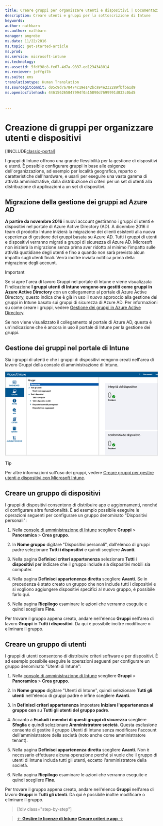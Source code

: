 ```yaml
---
title: Creare gruppi per organizzare utenti e dispositivi | Documentazione Microsoft
description: Creare utenti e gruppi per la sottoscrizione di Intune
keywords: 
author: nathbarn
ms.author: nathbarn
manager: angrobe
ms.date: 11/22/2016
ms.topic: get-started-article
ms.prod: 
ms.service: microsoft-intune
ms.technology: 
ms.assetid: 5fdf98c8-fe67-4d7a-9837-ed1234348014
ms.reviewer: jeffgilb
ms.suite: ems
translationtype: Human Translation
ms.sourcegitcommit: d05c9d7a78474c19e142bca94e232289fbfba1d9
ms.openlocfilehash: 446156265047994f0a15890d7699991d032c0bd5


---
```



# <a name="create-groups-to-organize-users-and-devices"></a>Creazione di gruppi per organizzare utenti e dispositivi

[!INCLUDE[classic-portal](../includes/classic-portal.md)]

I gruppi di Intune offrono una grande flessibilità per la gestione di dispositivi e utenti. È possibile configurare gruppi in base alle esigenze dell'organizzazione, ad esempio per località geografica, reparto o caratteristiche dell'hardware, e usarli per eseguire una vasta gamma di attività amministrative, dalla distribuzione di criteri per un set di utenti alla distribuzione di applicazioni a un set di dispositivi.

## <a name="group-management-moving-to-azure-ad"></a>Migrazione della gestione dei gruppi ad Azure AD

**A partire da novembre 2016** i nuovi account gestiranno i gruppi di utenti e dispositivi nel portale di Azure Active Directory (AD). A dicembre 2016 il team di prodotto Intune inizierà la migrazione dei clienti esistenti alla nuova esperienza di gestione dei gruppi basata su Azure AD. Tutti i gruppi di utenti e dispositivi verranno migrati a gruppi di sicurezza di Azure AD. Microsoft non inizierà la migrazione senza prima aver ridotto al minimo l'impatto sulle attività quotidiane degli utenti e fino a quando non sarà previsto alcun impatto sugli utenti finali. Verrà inoltre inviata notifica prima della migrazione degli account.


>[!IMPORTANT]
>
>Se si apre l'area di lavoro Gruppi nel portale di Intune e viene visualizzata l'indicazione **I gruppi utenti di Intune vengono ora gestiti come gruppi in Azure Active Directory** con un collegamento al portale di Azure Active Directory, questo indica che è già in uso il *nuovo* approccio alla gestione dei gruppi in Intune basato sui gruppi di sicurezza di Azure AD. Per informazioni su come creare i gruppi, vedere [Gestione dei gruppi in Azure Active Directory](https://docs.microsoft.com/azure/active-directory/active-directory-groups-create-azure-portal).
>
>Se non viene visualizzato il collegamento al portale di Azure AD, questa è un'indicazione che è ancora in uso il portale di Intune per la gestione dei gruppi.

## <a name="group-management-in-the-intune-portal"></a>Gestione dei gruppi nel portale di Intune

Sia i gruppi di utenti e che i gruppi di dispositivi vengono creati nell'area di lavoro Gruppi della console di amministrazione di Intune.

![Area di lavoro Gruppi della console di amministrazione](./media/groups.png)


> [!TIP]
> Per altre informazioni sull'uso dei gruppi, vedere [Creare gruppi per gestire utenti e dispositivi con Microsoft Intune](/intune/deploy-use/use-groups-to-manage-users-and-devices-with-microsoft-intune).


## <a name="create-a-device-group"></a>Creare un gruppo di dispositivi
I gruppi di dispositivi consentono di distribuire app e aggiornamenti, nonché di configurare altre funzionalità. È ad esempio possibile eseguire le operazioni seguenti per configurare un gruppo denominato "Dispositivi personali":

1.  Nella [console di amministrazione di Intune](https://manage.microsoft.com/) scegliere **Gruppi** > **Panoramica** > **Crea gruppo**.

2.  In **Nome gruppo** digitare "Dispositivi personali", dall'elenco di gruppi padre selezionare **Tutti i dispositivi** e quindi scegliere **Avanti**.

3.  Nella pagina **Definisci criteri appartenenza** selezionare **Tutti i dispositivi** per indicare che il gruppo include sia dispositivi mobili sia computer.

4.  Nella pagina **Definisci appartenenza diretta** scegliere **Avanti**. Se in precedenza è stato creato un gruppo che non include tutti i dispositivi e si vogliono aggiungere dispositivi specifici al nuovo gruppo, è possibile farlo qui.

5.  Nella pagina **Riepilogo** esaminare le azioni che verranno eseguite e quindi scegliere **Fine**.

Per trovare il gruppo appena creato, andare nell'elenco **Gruppi** nell'area di lavoro **Gruppi** in **Tutti i dispositivi**. Da qui è possibile inoltre modificare o eliminare il gruppo.

## <a name="create-a-user-group"></a>Creare un gruppo di utenti
I gruppi di utenti consentono di distribuire criteri software e per dispositivi. È ad esempio possibile eseguire le operazioni seguenti per configurare un gruppo denominato "Utenti di Intune":

1.  Nella [console di amministrazione di Intune](https://manage.microsoft.com/) scegliere **Gruppi** > **Panoramica** > **Crea gruppo**.

2.  In **Nome gruppo** digitare "Utenti di Intune", quindi selezionare **Tutti gli utenti** nell'elenco di gruppi padre e infine scegliere **Avanti**.

3.  In **Definisci criteri appartenenza** impostare **Iniziare l'appartenenza al gruppo con** su **Tutti gli utenti del gruppo padre**.

4.  Accanto a **Escludi i membri di questi gruppi di sicurezza** scegliere **Sfoglia** e quindi selezionare **Amministratore società**. Questa esclusione consente di gestire il gruppo Utenti di Intune senza modificare l'account dell'amministratore della società (noto anche come amministratore tenant).

5.  Nella pagina **Definisci appartenenza diretta** scegliere **Avanti**. Non è necessario effettuare alcuna operazione perché si vuole che il gruppo di utenti di Intune includa tutti gli utenti, eccetto l'amministratore della società.

6.  Nella pagina **Riepilogo** esaminare le azioni che verranno eseguite e quindi scegliere **Fine**.

Per trovare il gruppo appena creato, andare nell'elenco **Gruppi** nell'area di lavoro **Gruppi** in **Tutti gli utenti**. Da qui è possibile inoltre modificare o eliminare il gruppo.

>[!div class="step-by-step"]

>[&larr; **Gestire le licenze di Intune**](.\start-with-a-paid-subscription-to-microsoft-intune-step-4.md)       [**Creare criteri e app** &rarr;](.\start-with-a-paid-subscription-to-microsoft-intune-step-6.md)  



<!--HONumber=Jan17_HO2-->


